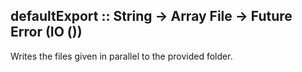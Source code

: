 ## defaultExport :: String -> Array File -> Future Error (IO ())

Writes the files given in parallel to the provided folder.
 
 